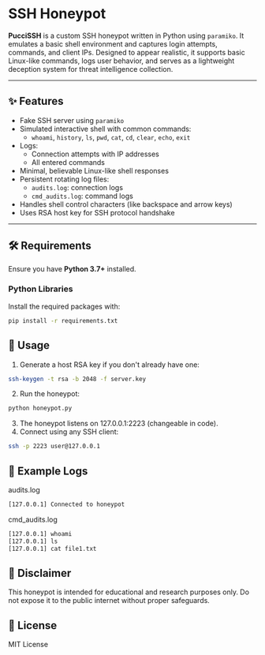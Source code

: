 # SSH Honeypot

**PucciSSH** is a custom SSH honeypot written in Python using `paramiko`. It emulates a basic shell environment and captures login attempts, commands, and client IPs. Designed to appear realistic, it supports basic Linux-like commands, logs user behavior, and serves as a lightweight deception system for threat intelligence collection.

---

## ✨ Features

- Fake SSH server using `paramiko`
- Simulated interactive shell with common commands:
  - `whoami`, `history`, `ls`, `pwd`, `cat`, `cd`, `clear`, `echo`, `exit`
- Logs:
  - Connection attempts with IP addresses
  - All entered commands
- Minimal, believable Linux-like shell responses
- Persistent rotating log files:
  - `audits.log`: connection logs
  - `cmd_audits.log`: command logs
- Handles shell control characters (like backspace and arrow keys)
- Uses RSA host key for SSH protocol handshake

---

## 🛠 Requirements

Ensure you have **Python 3.7+** installed.

### Python Libraries

Install the required packages with:

```bash
pip install -r requirements.txt
```

## 🚀 Usage
1. Generate a host RSA key if you don't already have one:
```bash
ssh-keygen -t rsa -b 2048 -f server.key
```
2. Run the honeypot:
```bash
python honeypot.py
```
3. The honeypot listens on 127.0.0.1:2223 (changeable in code).
4. Connect using any SSH client:
```bash
ssh -p 2223 user@127.0.0.1
```
## 📓 Example Logs
audits.log
```bash
[127.0.0.1] Connected to honeypot
```
cmd_audits.log
```bash
[127.0.0.1] whoami
[127.0.0.1] ls
[127.0.0.1] cat file1.txt
```
## 🔐 Disclaimer
This honeypot is intended for educational and research purposes only. Do not expose it to the public internet without proper safeguards.

## 📄 License
MIT License
